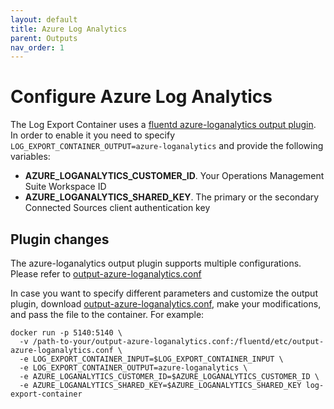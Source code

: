 ```yaml
---
layout: default
title: Azure Log Analytics
parent: Outputs
nav_order: 1
---
```

# Configure Azure Log Analytics

The Log Export Container uses a [fluentd azure-loganalytics output plugin](https://github.com/yokawasa/fluent-plugin-azure-loganalytics). In order to enable it you need to specify `LOG_EXPORT_CONTAINER_OUTPUT=azure-loganalytics` and provide the following variables:
* **AZURE_LOGANALYTICS_CUSTOMER_ID**.  Your Operations Management Suite Workspace ID
* **AZURE_LOGANALYTICS_SHARED_KEY**. The primary or the secondary Connected Sources client authentication key

## Plugin changes

The azure-loganalytics output plugin supports multiple configurations. Please refer to [output-azure-loganalytics.conf](../fluentd/etc/output-azure-loganalytics.conf)

In case you want to specify different parameters and customize the output plugin, download [output-azure-loganalytics.conf](../fluentd/etc/output-azure-loganalytics.conf), make your modifications, and pass the file to the container. For example:
```
docker run -p 5140:5140 \
  -v /path-to-your/output-azure-loganalytics.conf:/fluentd/etc/output-azure-loganalytics.conf \
  -e LOG_EXPORT_CONTAINER_INPUT=$LOG_EXPORT_CONTAINER_INPUT \
  -e LOG_EXPORT_CONTAINER_OUTPUT=azure-loganalytics \
  -e AZURE_LOGANALYTICS_CUSTOMER_ID=$AZURE_LOGANALYTICS_CUSTOMER_ID \
  -e AZURE_LOGANALYTICS_SHARED_KEY=$AZURE_LOGANALYTICS_SHARED_KEY log-export-container 
```
